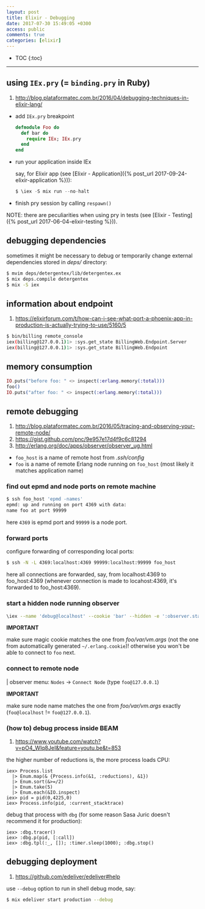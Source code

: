 ```yaml
---
layout: post
title: Elixir - Debugging
date: 2017-07-30 15:49:05 +0300
access: public
comments: true
categories: [elixir]
---
```


<!-- more -->

* TOC
{:toc}
<hr>

using `IEx.pry` (= `binding.pry` in Ruby)
-----------------------------------------

1. <http://blog.plataformatec.com.br/2016/04/debugging-techniques-in-elixir-lang/>

- add `IEx.pry` breakpoint

  ```elixir
  defmodule Foo do
    def bar do
      require IEx; IEx.pry
    end
  end
  ```

- run your application inside IEx

  say, for Elixir app
  (see [Elixir - Application]({% post_url 2017-09-24-elixir-application %})):

  ```elixir
  $ \iex -S mix run --no-halt
  ```

- finish pry session by calling `respawn()`

NOTE: there are peculiarities when using pry in tests
      (see [Elixir - Testing]({% post_url 2017-06-04-elixir-testing %})).

debugging dependencies
----------------------

sometimes it might be necessary to debug or temporarily change external
dependencies stored in _deps/_ directory:

```sh
$ mvim deps/detergentex/lib/detergentex.ex
$ mix deps.compile detergentex
$ mix -S iex
```

information about endpoint
--------------------------

1. <https://elixirforum.com/t/how-can-i-see-what-port-a-phoenix-app-in-production-is-actually-trying-to-use/5160/5>

```sh
$ bin/billing remote_console
iex(billing@127.0.0.1)1> :sys.get_state BillingWeb.Endpoint.Server
iex(billing@127.0.0.1)1> :sys.get_state BillingWeb.Endpoint
```

memory consumption
------------------

```elixir
IO.puts("before foo: " <> inspect(:erlang.memory(:total)))
foo()
IO.puts("after foo: " <> inspect(:erlang.memory(:total)))
```

remote debugging
----------------

1. <http://blog.plataformatec.com.br/2016/05/tracing-and-observing-your-remote-node/>
2. <https://gist.github.com/pnc/9e957e17d4f9c6c81294>
3. <http://erlang.org/doc/apps/observer/observer_ug.html>

- `foo_host` is a name of remote host from _.ssh/config_
- `foo` is a name of remote Erlang node running on `foo_host`
  (most likely it matches application name)

### find out epmd and node ports on remote machine

```sh
$ ssh foo_host 'epmd -names'
epmd: up and running on port 4369 with data:
name foo at port 99999
```

here `4369` is epmd port and `99999` is a node port.

### forward ports

configure forwarding of corresponding local ports:

```sh
$ ssh -N -L 4369:localhost:4369 99999:localhost:99999 foo_host
```

here all connections are forwarded, say, from localhost:4369 to foo_host:4369
(whenever connection is made to locahost:4369, it's forwarded to foo_host:4369).

### start a hidden node running observer

```sh
\iex --name 'debug@localhost' --cookie 'bar' --hidden -e ':observer.start'
```

**IMPORTANT**

make sure magic cookie matches the one from _foo/var/vm.args_
(not the one from automatically generated `~/.erlang.cookie`)!
otherwise you won't be able to connect to `foo` next.

### connect to remote node

| observer menu: `Nodes` → `Connect Node` (type `foo@127.0.0.1`)

**IMPORTANT**

make sure node name matches the one from _foo/var/vm.args_ exactly
(`foo@localhost` != `foo@127.0.0.1`).

### (how to) debug process inside BEAM

1. <https://www.youtube.com/watch?v=pO4_Wlq8JeI&feature=youtu.be&t=853>

the higher number of reductions is, the more process loads CPU:

```
iex> Process.list
  |> Enum.map(& {Process.info(&1, :reductions), &1})
  |> Enum.sort(&>=/2)
  |> Enum.take(5)
  |> Enum.each(&IO.inspect)
iex> pid = pid(0,4225,0)
iex> Process.info(pid, :current_stacktrace)
```

debug that process with `dbg` (for some reason Sasa Juric doesn't recommend
it for production):

```
iex> :dbg.tracer()
iex> :dbg.p(pid, [:call])
iex> :dbg.tpl(:_, []); :timer.sleep(1000); :dbg.stop()
```

debugging deployment
--------------------

1. <https://github.com/edeliver/edeliver#help>

use `--debug` option to run in shell debug mode, say:

``` sh
$ mix edeliver start production --debug
```
